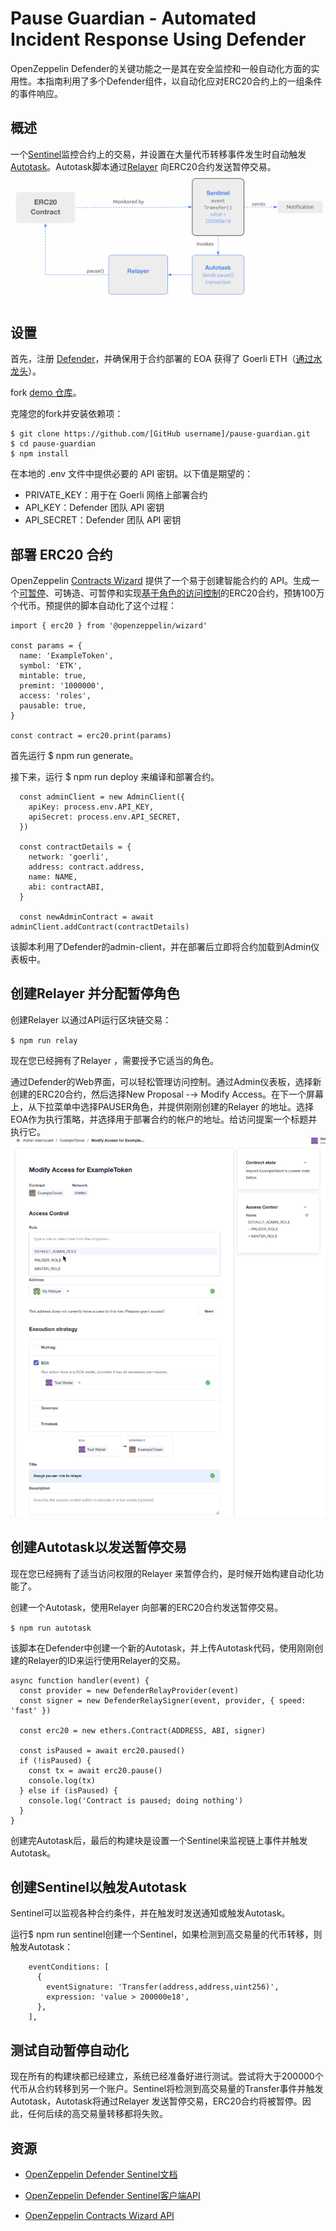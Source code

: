 # Pause Guardian - Automated Incident Response Using Defender
OpenZeppelin Defender的关键功能之一是其在安全监控和一般自动化方面的实用性。本指南利用了多个Defender组件，以自动化应对ERC20合约上的一组条件的事件响应。

## 概述
一个[Sentinel](../../Components/Sentinel/Sentinel.md)监控合约上的交易，并设置在大量代币转移事件发生时自动触发[Autotask](../../Components/Autotasks/Autotasks.md)。Autotask脚本通过[Relayer](../../Components/Relay/Relay.md) 向ERC20合约发送暂停交易。
![guide-pauseguardian-1.png](img/guide-pauseguardian-1.png)

## 设置
首先，注册 [Defender](https://defender.openzeppelin.com/)，并确保用于合约部署的 EOA 获得了 Goerli ETH（[通过水龙头](https://forum.openzeppelin.com/t/goerli-testnet-faucets/26710)）。

fork [demo 仓库](https://github.com/offgridauthor/pause-guardian)。

克隆您的fork并安装依赖项：
```
$ git clone https://github.com/[GitHub username]/pause-guardian.git
$ cd pause-guardian
$ npm install
```

在本地的 .env 文件中提供必要的 API 密钥。以下值是期望的：

* PRIVATE_KEY：用于在 Goerli 网络上部署合约
* API_KEY：Defender 团队 API 密钥
* API_SECRET：Defender 团队 API 密钥

## 部署 ERC20 合约
OpenZeppelin [Contracts Wizard](https://wizard.openzeppelin.com/) 提供了一个易于创建智能合约的 API。生成一个[可暂停](../../../Contracts/Contracts.3.x/API/Utils.md)、可铸造、可暂停和实现[基于角色的访问控制](../../../Contracts/Contracts.3.x/Access%20Control.md)的ERC20合约，预铸100万个代币。预提供的脚本自动化了这个过程：
```
import { erc20 } from '@openzeppelin/wizard'

const params = {
  name: 'ExampleToken',
  symbol: 'ETK',
  mintable: true,
  premint: '1000000',
  access: 'roles',
  pausable: true,
}

const contract = erc20.print(params)
```

首先运行 $ npm run generate。

接下来，运行 $ npm run deploy 来编译和部署合约。
```
  const adminClient = new AdminClient({
    apiKey: process.env.API_KEY,
    apiSecret: process.env.API_SECRET,
  })

  const contractDetails = {
    network: 'goerli',
    address: contract.address,
    name: NAME,
    abi: contractABI,
  }

  const newAdminContract = await adminClient.addContract(contractDetails)
```

该脚本利用了Defender的admin-client，并在部署后立即将合约加载到Admin仪表板中。

## 创建Relayer 并分配暂停角色
创建Relayer 以通过API运行区块链交易：

`$ npm run relay`

现在您已经拥有了Relayer ，需要授予它适当的角色。

通过Defender的Web界面，可以轻松管理访问控制。通过Admin仪表板，选择新创建的ERC20合约，然后选择New Proposal -→ Modify Access。在下一个屏幕上，从下拉菜单中选择PAUSER角色，并提供刚刚创建的Relayer 的地址。选择EOA作为执行策略，并选择用于部署合约的帐户的地址。给访问提案一个标题并执行它。
![guide-pauseguardian-2.gif](img/guide-pauseguardian-2.gif)

## 创建Autotask以发送暂停交易
现在您已经拥有了适当访问权限的Relayer 来暂停合约，是时候开始构建自动化功能了。

创建一个Autotask，使用Relayer 向部署的ERC20合约发送暂停交易。

`$ npm run autotask`

该脚本在Defender中创建一个新的Autotask，并上传Autotask代码，使用刚刚创建的Relayer的ID来运行使用Relayer的交易。

```
async function handler(event) {
  const provider = new DefenderRelayProvider(event)
  const signer = new DefenderRelaySigner(event, provider, { speed: 'fast' })

  const erc20 = new ethers.Contract(ADDRESS, ABI, signer)

  const isPaused = await erc20.paused()
  if (!isPaused) {
    const tx = await erc20.pause()
    console.log(tx)
  } else if (isPaused) {
    console.log('Contract is paused; doing nothing')
  }
}
```

创建完Autotask后，最后的构建块是设置一个Sentinel来监视链上事件并触发Autotask。

## 创建Sentinel以触发Autotask
Sentinel可以监视各种合约条件，并在触发时发送通知或触发Autotask。

运行$ npm run sentinel创建一个Sentinel，如果检测到高交易量的代币转移，则触发Autotask：
```
    eventConditions: [
      {
        eventSignature: 'Transfer(address,address,uint256)',
        expression: 'value > 200000e18',
      },
    ],
```

## 测试自动暂停自动化
现在所有的构建块都已经建立，系统已经准备好进行测试。尝试将大于200000个代币从合约转移到另一个账户。Sentinel将检测到高交易量的Transfer事件并触发Autotask，Autotask将通过Relayer 发送暂停交易，ERC20合约将被暂停。因此，任何后续的高交易量转移都将失败。

## 资源
* [OpenZeppelin Defender Sentinel文档](https://docs.openzeppelin.com/defender/sentinel)

* [OpenZeppelin Defender Sentinel客户端API](https://www.npmjs.com/package/defender-sentinel-client)

* [OpenZeppelin Contracts Wizard API](https://www.npmjs.com/package/@openzeppelin/wizard)